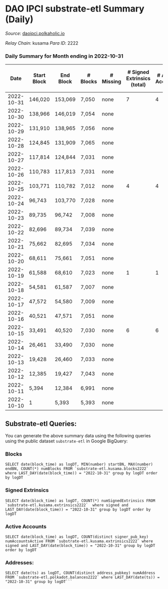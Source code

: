 # DAO IPCI substrate-etl Summary (Daily)

_Source_: [daoipci.polkaholic.io](https://daoipci.polkaholic.io)

*Relay Chain*: kusama
*Para ID*: 2222



### Daily Summary for Month ending in 2022-10-31


| Date | Start Block | End Block | # Blocks | # Missing | # Signed Extrinsics (total) | # Active Accounts | # Addresses with Balances | # Events | # Transfers | # XCM Transfers In | # XCM Transfers Out |
| ---- | ----------- | --------- | -------- | --------- | --------------------------- | ----------------- | ------------------------- | -------- | ----------- | ------------------ | ------------------- |
| 2022-10-31 | 146,020 | 153,069 | 7,050 | none  | 7 | 4 | 885 | 35,284 | 1  |   |   |
| 2022-10-30 | 138,966 | 146,019 | 7,054 | none  |  |  |  | 35,270 |   |   |   |
| 2022-10-29 | 131,910 | 138,965 | 7,056 | none  |  |  |  | 35,280 |   |   |   |
| 2022-10-28 | 124,845 | 131,909 | 7,065 | none  |  |  |  | 35,325 |   |   |   |
| 2022-10-27 | 117,814 | 124,844 | 7,031 | none  |  |  | 884 | 35,155 |   |   |   |
| 2022-10-26 | 110,783 | 117,813 | 7,031 | none  |  |  | 884 | 35,155 |   |   |   |
| 2022-10-25 | 103,771 | 110,782 | 7,012 | none  | 4 | 4 | 884 | 35,080 | 2  |   |   |
| 2022-10-24 | 96,743 | 103,770 | 7,028 | none  |  |  |  | 35,140 |   |   |   |
| 2022-10-23 | 89,735 | 96,742 | 7,008 | none  |  |  |  | 35,040 |   |   |   |
| 2022-10-22 | 82,696 | 89,734 | 7,039 | none  |  |  |  | 35,195 |   |   |   |
| 2022-10-21 | 75,662 | 82,695 | 7,034 | none  |  |  |  | 35,170 |   |   |   |
| 2022-10-20 | 68,611 | 75,661 | 7,051 | none  |  |  |  | 35,255 |   |   |   |
| 2022-10-19 | 61,588 | 68,610 | 7,023 | none  | 1 | 1 |  | 35,121 | 1  |   |   |
| 2022-10-18 | 54,581 | 61,587 | 7,007 | none  |  |  |  | 35,035 |   |   |   |
| 2022-10-17 | 47,572 | 54,580 | 7,009 | none  |  |  |  | 35,045 |   |   |   |
| 2022-10-16 | 40,521 | 47,571 | 7,051 | none  |  |  |  | 35,255 |   |   |   |
| 2022-10-15 | 33,491 | 40,520 | 7,030 | none  | 6 | 6 |  | 35,174 | 6  |   |   |
| 2022-10-14 | 26,461 | 33,490 | 7,030 | none  |  |  |  | 35,150 |   |   |   |
| 2022-10-13 | 19,428 | 26,460 | 7,033 | none  |  |  |  | 35,165 |   |   |   |
| 2022-10-12 | 12,385 | 19,427 | 7,043 | none  |  |  |  | 35,215 |   |   |   |
| 2022-10-11 | 5,394 | 12,384 | 6,991 | none  |  |  |  | 34,955 |   |   |   |
| 2022-10-10 | 1 | 5,393 | 5,393 | none  |  |  |  | 26,965 |   |   |   |

## Substrate-etl Queries:
You can generate the above summary data using the following queries using the public dataset `substrate-etl` in Google BigQuery:


### Blocks
```
SELECT date(block_time) as logDT, MIN(number) startBN, MAX(number) endBN, COUNT(*) numBlocks FROM `substrate-etl.kusama.blocks2222`  where LAST_DAY(date(block_time)) = "2022-10-31" group by logDT order by logDT
```


### Signed Extrinsics
```
SELECT date(block_time) as logDT, COUNT(*) numSignedExtrinsics FROM `substrate-etl.kusama.extrinsics2222`  where signed and LAST_DAY(date(block_time)) = "2022-10-31" group by logDT order by logDT
```


### Active Accounts
```
SELECT date(block_time) as logDT, COUNT(distinct signer_pub_key) numAccountsActive FROM `substrate-etl.kusama.extrinsics2222` where signed and LAST_DAY(date(block_time)) = "2022-10-31" group by logDT order by logDT
```


### Addresses:
```
SELECT date(ts) as logDT, COUNT(distinct address_pubkey) numAddress FROM `substrate-etl.polkadot.balances2222` where LAST_DAY(date(ts)) = "2022-10-31" group by logDT```


